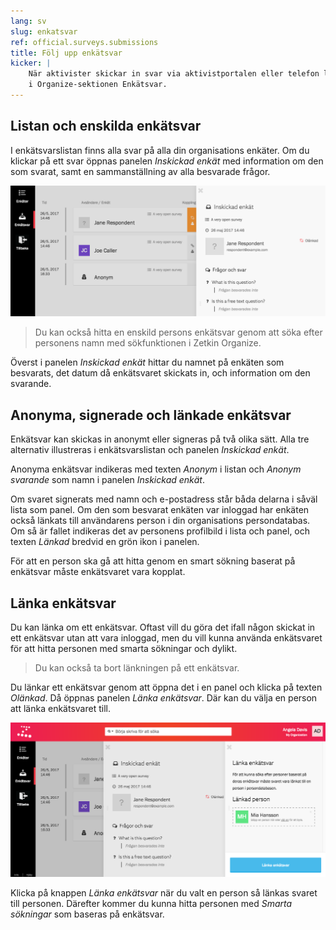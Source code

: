 ```yaml
---
lang: sv
slug: enkatsvar
ref: official.surveys.submissions
title: Följ upp enkätsvar
kicker: |
    När aktivister skickar in svar via aktivistportalen eller telefon landar de
    i Organize-sektionen Enkätsvar.
---
```


## Listan och enskilda enkätsvar
I enkätsvarslistan finns alla svar på alla din organisations enkäter. Om du
klickar på ett svar öppnas panelen _Inskickad enkät_ med information om den som
svarat, samt en sammanställning av alla besvarade frågor.

![Enkätsvar](./enkatsvar.png)

> Du kan också hitta en enskild persons enkätsvar genom att söka efter personens
> namn med sökfunktionen i Zetkin Organize.

Överst i panelen _Inskickad enkät_ hittar du namnet på enkäten som besvarats,
det datum då enkätsvaret skickats in, och information om den svarande.

## Anonyma, signerade och länkade enkätsvar
Enkätsvar kan skickas in anonymt eller signeras på två olika sätt. Alla tre
alternativ illustreras i enkätsvarslistan och panelen _Inskickad enkät_.

Anonyma enkätsvar indikeras med texten _Anonym_ i listan och _Anonym svarande_
som namn i panelen _Inskickad enkät_.

Om svaret signerats med namn och e-postadress står båda delarna i såväl lista
som panel. Om den som besvarat enkäten var inloggad har enkäten också länkats
till användarens person i din organisations persondatabas. Om så är fallet
indikeras det av personens profilbild i lista och panel, och texten _Länkad_
bredvid en grön ikon i panelen.

För att en person ska gå att hitta genom en smart sökning baserat på enkätsvar
måste enkätsvaret vara kopplat.

## Länka enkätsvar
Du kan länka om ett enkätsvar. Oftast vill du göra det ifall någon skickat in
ett enkätsvar utan att vara inloggad, men du vill kunna använda enkätsvaret för
att hitta personen med smarta sökningar och dylikt.

> Du kan också ta bort länkningen på ett enkätsvar.

Du länkar ett enkätsvar genom att öppna det i en panel och klicka på texten
_Olänkad_. Då öppnas panelen _Länka enkätsvar_. Där kan du välja en person
att länka enkätsvaret till.

![Länka enkätsvar](./lanka-enkatsvar.png)

Klicka på knappen _Länka enkätsvar_ när du valt en person så länkas svaret till
personen. Därefter kommer du kunna hitta personen med _Smarta sökningar_ som
baseras på enkätsvar.

